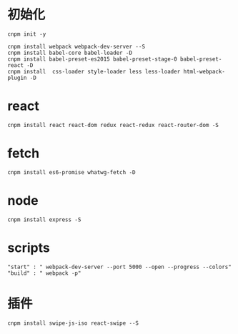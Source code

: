 # 初始化
```$xslt
cnpm init -y
```
```
cnpm install webpack webpack-dev-server --S
cnpm install babel-core babel-loader -D
cnpm install babel-preset-es2015 babel-preset-stage-0 babel-preset-react -D
cnpm install  css-loader style-loader less less-loader html-webpack-plugin -D
```
# react
```
cnpm install react react-dom redux react-redux react-router-dom -S
```
# fetch
```$xslt
cnpm install es6-promise whatwg-fetch -D

```
# node
```$xslt
cnpm install express -S
```

# scripts
```$xslt
"start" : " webpack-dev-server --port 5000 --open --progress --colors"
"build" : " webpack -p"
```
# 插件
```angular2html
cnpm install swipe-js-iso react-swipe --S
```